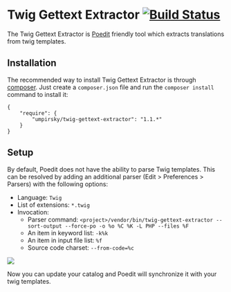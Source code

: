 Twig Gettext Extractor [![Build Status](https://secure.travis-ci.org/umpirsky/Twig-Gettext-Extractor.png?branch=master)](http://travis-ci.org/umpirsky/Twig-Gettext-Extractor)
======================

The Twig Gettext Extractor is [Poedit](http://www.poedit.net/download.php)
friendly tool which extracts translations from twig templates.

Installation
------------

The recommended way to install Twig Gettext Extractor is through
[composer](http://getcomposer.org). Just create a `composer.json` file and
run the `composer install` command to install it:

    {
        "require": {
            "umpirsky/twig-gettext-extractor": "1.1.*"
        }
    }

Setup
-----

By default, Poedit does not have the ability to parse Twig templates.
This can be resolved by adding an additional parser (Edit > Preferences > Parsers)
with the following options:

- Language: `Twig`
- List of extensions: `*.twig`
- Invocation:
    - Parser command: `<project>/vendor/bin/twig-gettext-extractor --sort-output --force-po -o %o %C %K -L PHP --files %F`
    - An item in keyword list: `-k%k`
    - An item in input file list: `%f`
    - Source code charset: `--from-code=%c`

<img src="http://i.imgur.com/f9px2.png" />

Now you can update your catalog and Poedit will synchronize it with your twig templates.
